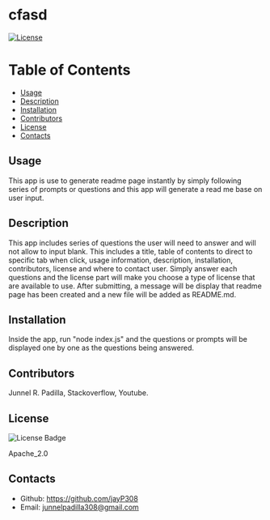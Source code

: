 # cfasd

[![License](https://img.shields.io/badge/License-Apache_2.0-blue.svg)](https://opensource.org/licenses/Apache_2.0)

# Table of Contents
* [Usage](#usage)
* [Description](#usage)
* [Installation](#installation)
* [Contributors](#contributors)
* [License](#license)
* [Contacts](#contacts)
  
## Usage
This app is use to generate readme page instantly by simply following series of prompts or questions and this app will generate a read me base on user input.
  
## Description
This app includes series of questions the user will need to answer and will not allow to input blank. This includes a title, table of contents to direct to specific tab when click, usage information, description, installation, contributors, license and where to contact user. Simply answer each questions and the license part will make you choose a type of license that are available to use. After submitting, a message will be display that readme page has been created and a new file will be added as README.md.
  
## Installation
Inside the app, run "node index.js" and the questions or prompts will be displayed one by one as the questions being answered.
  
## Contributors
Junnel R. Padilla, Stackoverflow, Youtube.
  
## License
![License Badge](https://img.shields.io/badge/License-Apache_2.0-blue.svg)

Apache_2.0

## Contacts
* Github: https://github.com/jayP308
* Email: junnelpadilla308@gmail.com
